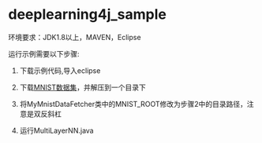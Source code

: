# deeplearning4j_sample
环境要求：JDK1.8以上，MAVEN，Eclipse

运行示例需要以下步骤:
1. 下载示例代码,导入eclipse 

2. 下载[MNIST数据集](http://yann.lecun.com/exdb/mnist/)，并解压到一个目录下

3. 将MyMnistDataFetcher类中的MNIST_ROOT修改为步骤2中的目录路径，注意是双反斜杠

4. 运行MultiLayerNN.java